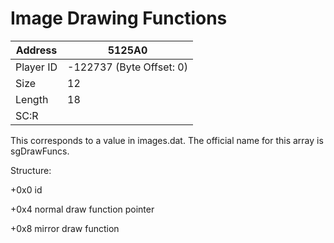 #  Image Drawing Functions
Address   | 5125A0
----------|-------------
Player ID | -122737 (Byte Offset: 0)
Size 	  | 12
Length 	  | 18
SC:R      | 

This corresponds to a value in images.dat. The official name for this array is sgDrawFuncs.

Structure:
+0x0 id
+0x4 normal draw function pointer
+0x8 mirror draw function
